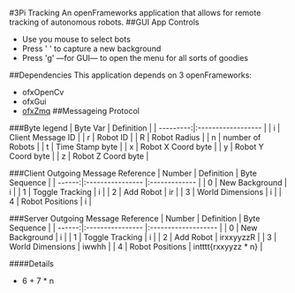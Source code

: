 #3Pi Tracking
An openFrameworks application that allows for remote tracking of autonomous robots.
##GUI App Controls
* Use you mouse to select bots
* Press ' '<Space> to capture a new background
* Press 'g' —for GUI— to open the menu for all sorts of goodies

##Dependencies
This application depends on 3 openFrameworks:
* ofxOpenCv
* ofxGui
* [ofxZmq](https://github.com/Dustinschie/ofxZmq)
##Messageing Protocol

###Byte legend
| Byte Var  | Definition         |
| ---------:|:------------------ |
| i         | Client Message ID  |
| r         | Robot ID           |
| R         | Robot Radius       |
| n         | number of Robots   |
| t         | Time Stamp byte    |
| x         | Robot X Coord byte |
| y         | Robot Y Coord byte |
| z         | Robot Z Coord byte |


###Client Outgoing Message Reference
| Number | Definition       | Byte Sequence |
| ------:|:---------------- |:------------- |
| 0      | New Background   | i             |
| 1      | Toggle Tracking  | i             |
| 2      | Add Robot        | ir            |
| 3      | World Dimensions | i             |
| 4      | Robot Positions  | i             |

###Server Outgoing Message Reference
| Number | Definition       | Byte Sequence       |
| ------:|:---------------- |:------------------- |
| 0      | New Background   | i                   |
| 1      | Toggle Tracking  | i                   |
| 2      | Add Robot        | irxxyyzzR           |
| 3      | World Dimensions | iwwhh               |
| 4      | Robot Positions  | intttt{rxxyyzz * n} |

####Details
   * 6 + 7 * n
